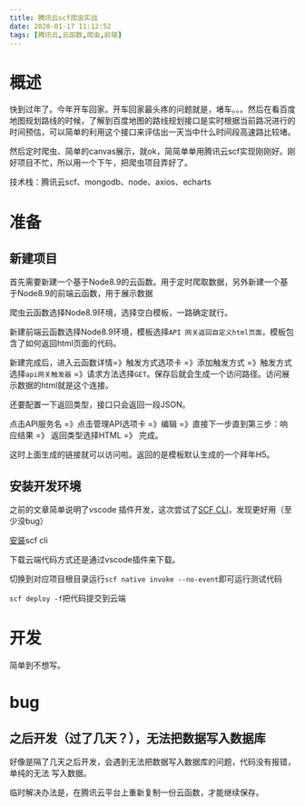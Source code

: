 ```yaml
---
title: 腾讯云scf爬虫实战
date: 2020-01-17 11:12:52
tags: [腾讯云,云函数,爬虫,前端]
---
```

# 概述

快到过年了。今年开车回家。开车回家最头疼的问题就是，堵车。。。然后在看百度地图规划路线的时候，了解到百度地图的路线规划接口是实时根据当前路况进行的时间预估，可以简单的利用这个接口来评估出一天当中什么时间段高速路比较堵。

然后定时爬虫、简单的canvas展示，就ok，简简单单用腾讯云scf实现刚刚好。刚好项目不忙，所以用一个下午，把爬虫项目弄好了。

技术栈：腾讯云scf、mongodb、node、axios、echarts

# 准备

## 新建项目

首先需要新建一个基于Node8.9的云函数。用于定时爬取数据，另外新建一个基于Node8.9的前端云函数，用于展示数据

爬虫云函数选择Node8.9环境，选择空白模板，一路确定就行。

新建前端云函数选择Node8.9环境，模板选择`API 网关返回自定义html页面`，模板包含了如何返回html页面的代码。

新建完成后，进入云函数详情=》触发方式选项卡 =》添加触发方式 =》触发方式选择`api网关触发器` =》请求方法选择`GET`。保存后就会生成一个访问路径。访问展示数据的html就是这个连接。

还要配置一下返回类型，接口只会返回一段JSON。

点击API服务名 =》点击管理API选项卡 =》编辑 =》直接下一步直到第三步：响应结果 =》 返回类型选择HTML =》 完成。

这时上面生成的链接就可以访问啦。返回的是模板默认生成的一个拜年H5。

## 安装开发环境

之前的文章简单说明了vscode 插件开发，这次尝试了[SCF CLI](https://cloud.tencent.com/document/product/583/30397)，发现更好用（至少没bug）

[安装](https://cloud.tencent.com/document/product/583/33449)scf cli

下载云端代码方式还是通过vscode插件来下载。

切换到对应项目根目录运行`scf native invoke --no-event`即可运行测试代码

`scf deploy -f`把代码提交到云端

# 开发

简单到不想写。

# bug

## 之后开发（过了几天？），无法把数据写入数据库

好像是隔了几天之后开发，会遇到无法把数据写入数据库的问题，代码没有报错，单纯的无法 写入数据。

临时解决办法是，在腾讯云平台上重新复制一份云函数，才能继续保存。







